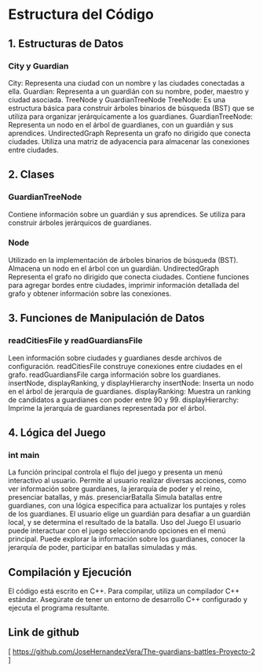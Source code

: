 
# Estructura del Código
## 1. Estructuras de Datos
### City y Guardian
City: Representa una ciudad con un nombre y las ciudades conectadas a ella.
Guardian: Representa a un guardián con su nombre, poder, maestro y ciudad asociada.
TreeNode y GuardianTreeNode
TreeNode: Es una estructura básica para construir árboles binarios de búsqueda (BST) que se utiliza para organizar jerárquicamente a los guardianes.
GuardianTreeNode: Representa un nodo en el árbol de guardianes, con un guardián y sus aprendices.
UndirectedGraph
Representa un grafo no dirigido que conecta ciudades.
Utiliza una matriz de adyacencia para almacenar las conexiones entre ciudades.
## 2. Clases
### GuardianTreeNode
Contiene información sobre un guardián y sus aprendices.
Se utiliza para construir árboles jerárquicos de guardianes.
### Node
Utilizado en la implementación de árboles binarios de búsqueda (BST).
Almacena un nodo en el árbol con un guardián.
UndirectedGraph
Representa el grafo no dirigido que conecta ciudades.
Contiene funciones para agregar bordes entre ciudades, imprimir información detallada del grafo y obtener información sobre las conexiones.
## 3. Funciones de Manipulación de Datos
### readCitiesFile y readGuardiansFile
Leen información sobre ciudades y guardianes desde archivos de configuración.
readCitiesFile construye conexiones entre ciudades en el grafo.
readGuardiansFile carga información sobre los guardianes.
insertNode, displayRanking, y displayHierarchy
insertNode: Inserta un nodo en el árbol de jerarquía de guardianes.
displayRanking: Muestra un ranking de candidatos a guardianes con poder entre 90 y 99.
displayHierarchy: Imprime la jerarquía de guardianes representada por el árbol.
## 4. Lógica del Juego
### int main
La función principal controla el flujo del juego y presenta un menú interactivo al usuario.
Permite al usuario realizar diversas acciones, como ver información sobre guardianes, la jerarquía de poder y el reino, presenciar batallas, y más.
presenciarBatalla
Simula batallas entre guardianes, con una lógica específica para actualizar los puntajes y roles de los guardianes.
El usuario elige un guardián para desafiar a un guardián local, y se determina el resultado de la batalla.
Uso del Juego
El usuario puede interactuar con el juego seleccionando opciones en el menú principal. Puede explorar la información sobre los guardianes, conocer la jerarquía de poder, participar en batallas simuladas y más.

## Compilación y Ejecución
El código está escrito en C++. Para compilar, utiliza un compilador C++ estándar. Asegúrate de tener un entorno de desarrollo C++ configurado y ejecuta el programa resultante.

## Link de github
[ https://github.com/JoseHernandezVera/The-guardians-battles-Proyecto-2 ]
